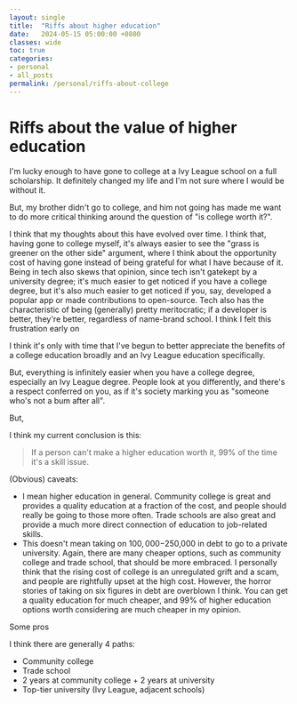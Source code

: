 ```yaml
---
layout: single
title:  "Riffs about higher education"
date:   2024-05-15 05:00:00 +0800
classes: wide
toc: true
categories:
- personal
- all_posts
permalink: /personal/riffs-about-college
---
```


# Riffs about the value of higher education
I'm lucky enough to have gone to college at a Ivy League school on a full scholarship. It definitely changed my life and I'm not sure where I would be without it.

But, my brother didn't go to college, and him not going has made me want to do more critical thinking around the question of "is college worth it?".

I think that my thoughts about this have evolved over time. I think that, having gone to college myself, it's always easier to see the "grass is greener on the other side" argument, where I think about the opportunity cost of having gone instead of being grateful for what I have because of it. Being in tech also skews that opinion, since tech isn't gatekept by a university degree; it's much easier to get noticed if you have a college degree, but it's also much easier to get noticed if you, say, developed a popular app or made contributions to open-source. Tech also has the characteristic of being (generally) pretty meritocratic; if a developer is better, they're better, regardless of name-brand school. I think I felt this frustration early on

I think it's only with time that I've begun to better appreciate the benefits of a college education broadly and an Ivy League education specifically.


But, everything is infinitely easier when you have a college degree, especially an Ivy League degree. People look at you differently, and there's a respect conferred on you, as if it's society marking you as "someone who's not a bum after all".

But,

I think my current conclusion is this:
> If a person can't make a higher education worth it, 99% of the time it's a skill issue.

(Obvious) caveats:
- I mean higher education in general. Community college is great and provides a quality education at a fraction of the cost, and people should really be going to those more often. Trade schools are also great and provide a much more direct connection of education to job-related skills.
- This doesn't mean taking on $100,000-$250,000 in debt to go to a private university. Again, there are many cheaper options, such as community college and trade school, that should be more embraced. I personally think that the rising cost of college is an unregulated grift and a scam, and people are rightfully upset at the high cost. However, the horror stories of taking on six figures in debt are overblown I think. You can get a quality education for much cheaper, and 99% of higher education options worth considering are much cheaper in my opinion.

Some pros 

I think there are generally 4 paths:
- Community college
- Trade school
- 2 years at community college + 2 years at university
- Top-tier university (Ivy League, adjacent schools)

